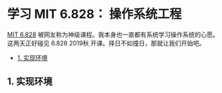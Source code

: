 # 学习 MIT 6.828： 操作系统工程

[MIT 6.828](https://pdos.csail.mit.edu/6.828/2019/schedule.html) 被网友称为神级课程。我本身也一直都有系统学习操作系统的心愿。这两天正好碰见 6.828 2019秋 开课。择日不如撞日，那就让我们开始吧。

<!-- TOC depthFrom:2 -->

- [1. 实现环境](#1-实现环境)

<!-- /TOC -->

## 1. 实现环境
